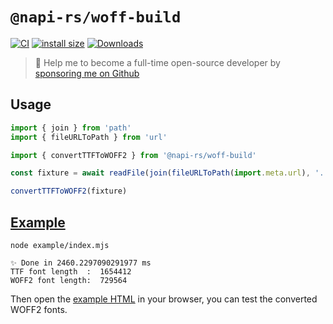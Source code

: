# `@napi-rs/woff-build`

[![CI](https://github.com/Brooooooklyn/woff-build/actions/workflows/CI.yml/badge.svg)](https://github.com/Brooooooklyn/woff-build/actions/workflows/CI.yml)
[![install size](https://packagephobia.com/badge?p=@napi-rs/woff-build)](https://packagephobia.com/result?p=@napi-rs/woff-build)
[![Downloads](https://img.shields.io/npm/dm/@napi-rs/woff-build.svg?sanitize=true)](https://npmcharts.com/compare/@napi-rs/woff-build?minimal=true)

> 🚀 Help me to become a full-time open-source developer by [sponsoring me on Github](https://github.com/sponsors/Brooooooklyn)

## Usage

```js
import { join } from 'path'
import { fileURLToPath } from 'url'

import { convertTTFToWOFF2 } from '@napi-rs/woff-build'

const fixture = await readFile(join(fileURLToPath(import.meta.url), '..', './iconsfont.ttf'))

convertTTFToWOFF2(fixture)
```

## [Example](example/index.mjs)

```shell
node example/index.mjs

✨ Done in 2460.2297090291977 ms
TTF font length  :  1654412
WOFF2 font length:  729564
```

Then open the [example HTML](example/index.html) in your browser, you can test the converted WOFF2 fonts.
